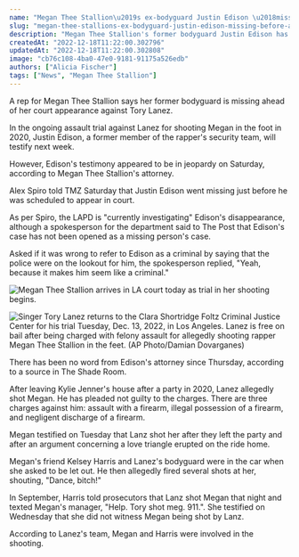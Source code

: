 ```yaml
---
name: "Megan Thee Stallion\u2019s ex-bodyguard Justin Edison \u2018missing\u2019 before appearance at Tory Lanez shooting trial"
slug: "megan-thee-stallions-ex-bodyguard-justin-edison-missing-before-appearance-at-tory-lanez-shooting-trial"
description: "Megan Thee Stallion's former bodyguard Justin Edison has vanished ahead of her scheduled appearance in court in the Tory Lanz assault case."
createdAt: "2022-12-18T11:22:00.302796"
updatedAt: "2022-12-18T11:22:00.302808"
image: "cb76c108-4ba0-47e0-9181-91175a526edb"
authors: ["Alicia Fischer"]
tags: ["News", "Megan Thee Stallion"]
---
```

A rep for Megan Thee Stallion says her former bodyguard is missing ahead of her court appearance against Tory Lanez.

In the ongoing assault trial against Lanez for shooting Megan in the foot in 2020, Justin Edison, a former member of the rapper's security team, will testify next week.

However, Edison's testimony appeared to be in jeopardy on Saturday, according to Megan Thee Stallion's attorney. 

Alex Spiro told TMZ Saturday that Justin Edison went missing just before he was scheduled to appear in court.

As per Spiro, the LAPD is "currently investigating" Edison's disappearance, although a spokesperson for the department said to The Post that Edison's case has not been opened as a missing person's case.

Asked if it was wrong to refer to Edison as a criminal by saying that the police were on the lookout for him, the spokesperson replied, "Yeah, because it makes him seem like a criminal."

![Megan Thee Stallion arrives in LA court today as trial in her shooting begins. ](1d9f35eb-423a-4526-a0af-bcf940a7ab38)

![Singer Tory Lanez returns to the Clara Shortridge Foltz Criminal Justice Center for his trial Tuesday, Dec. 13, 2022, in Los Angeles. Lanez is free on bail after being charged with felony assault for allegedly shooting rapper Megan Thee Stallion in the feet. (AP Photo/Damian Dovarganes)](de57371a-0ba0-444a-9221-bec9439cddfa)

There has been no word from Edison's attorney since Thursday, according to a source in The Shade Room.

After leaving Kylie Jenner's house after a party in 2020, Lanez allegedly shot Megan. He has pleaded not guilty to the charges. There are three charges against him: assault with a firearm, illegal possession of a firearm, and negligent discharge of a firearm.

Megan testified on Tuesday that Lanz shot her after they left the party and after an argument concerning a love triangle erupted on the ride home.

Megan's friend Kelsey Harris and Lanez's bodyguard were in the car when she asked to be let out. He then allegedly fired several shots at her, shouting, "Dance, bitch!"

In September, Harris told prosecutors that Lanz shot Megan that night and texted Megan's manager, "Help. Tory shot meg. 911.". She testified on Wednesday that she did not witness Megan being shot by Lanz.

According to Lanez's team, Megan and Harris were involved in the shooting.

